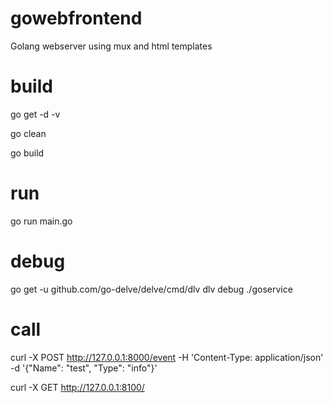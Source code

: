 # gowebfrontend
Golang webserver using mux and html templates

# build
go get -d -v

go clean

go build

# run
go run main.go

# debug
go get -u github.com/go-delve/delve/cmd/dlv
dlv debug ./goservice

# call
curl -X POST http://127.0.0.1:8000/event -H 'Content-Type: application/json' -d '{"Name": "test", "Type": "info"}'

curl -X GET http://127.0.0.1:8100/ 
